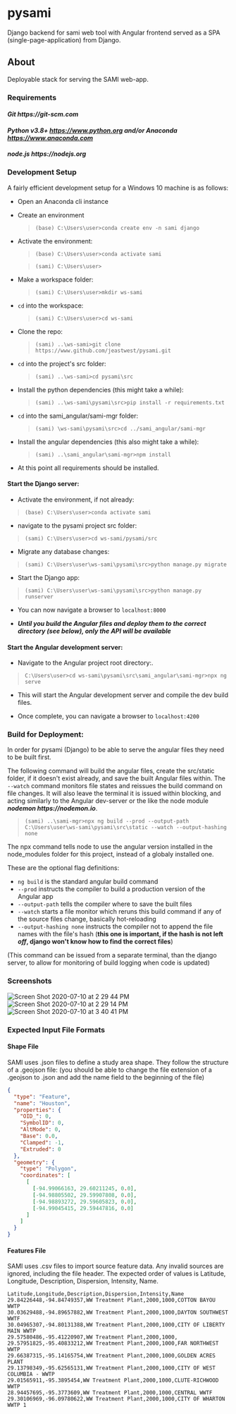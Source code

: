 # **pysami**
Django backend for sami web tool with Angular frontend served as a SPA (single-page-application) from Django.

## About
Deployable stack for serving the SAMI web-app.


### Requirements

#### **_Git https://git-scm.com_**

#### **_Python v3.8+ https://www.python.org and/or Anaconda https://www.anaconda.com_**

#### **_node.js https://nodejs.org_**


### Development Setup

A fairly efficient development setup for a Windows 10 machine is as follows:

- Open an Anaconda cli instance

- Create an environment

  > `(base) C:\Users\user>conda create env -n sami django`

- Activate the environment:

  > `(base) C:\Users\user>conda activate sami`

  > `(sami) C:\Users\user>`

- Make a workspace folder:

  > `(sami) C:\Users\user>mkdir ws-sami`

- `cd` into the workspace:

  > `(sami) C:\Users\user>cd ws-sami`

- Clone the repo:

  > `(sami) ..\ws-sami>git clone https://www.github.com/jeastwest/pysami.git`

- `cd` into the project's src folder:

  > `(sami) ..\ws-sami>cd pysami\src`

- Install the python dependencies (this might take a while):

  > `(sami) ..\ws-sami\pysami\src>pip install -r requirements.txt`

- `cd` into the sami_angular/sami-mgr folder:

  > `(sami) \ws-sami\pysami\src>cd ../sami_angular/sami-mgr`

- Install the angular dependencies (this also might take a while):

  > `(sami) ..\sami_angular\sami-mgr>npm install`

- At this point all requirements should be installed.


#### Start the Django server:

- Activate the environment, if not already:

> `(base) C:\Users\user>conda activate sami`

- navigate to the pysami project src folder:

> `(sami) C:\Users\user>cd ws-sami/pysami/src`

- Migrate any database changes:

> `(sami) C:\Users\user\ws-sami\pysami\src>python manage.py migrate`

- Start the Django app:

> `(sami) C:\Users\user\ws-sami\pysami\src>python manage.py runserver`

- You can now navigate a browser to `localhost:8000`

- **_Until you build the Angular files and deploy them to the correct directory (see below), only the API will be available_**


#### Start the Angular development server:

- Navigate to the Angular project root directory:.

> `C:\Users\user>cd ws-sami\pysami\src\sami_angular\sami-mgr>npx ng serve`

- This will start the Angular development server and compile the dev build files.

- Once complete, you can navigate a browser to `localhost:4200`


### Build for Deployment:

In order for pysami (Django) to be able to serve the angular files they need to be built first.

  The following command will build the angular files, create the src/static folder, if it doesn't exist already, and save the
  built Angular files within. The `--watch` command monitors file states and reissues the build command on file changes. It will also leave the terminal it is issued within blocking, and acting similarly to the Angular dev-server or the like the node module **_nodemon https://nodemon.io_**.

  > `(sami) ..\sami-mgr>npx ng build --prod --output-path C:\Users\user\ws-sami\pysami\src\static --watch --output-hashing none`

The npx command tells node to use the angular version installed in the node_modules folder for this project, instead of a globaly installed one.

These are the optional flag definitions:

- `ng build` is the standard angular build command
- `--prod` instructs the compiler to build a production version of the Angular app
- `--output-path` tells the compiler where to save the built files
- `--watch` starts a file monitor which reruns this build command if any of the source files change, basically hot-reloading
- `--output-hashing none` instructs the compiler not to append the file names with the file's hash (**this one is important, if the hash is not left _off_, django won't know how to find the correct files**)

(This command can be issued from a separate terminal, than the django server, to allow for monitoring of build logging when code is updated)


### Screenshots
![Screen Shot 2020-07-10 at 2 29 44 PM](https://user-images.githubusercontent.com/54405058/87201237-cbb0e300-c2c3-11ea-8db1-bcc8d153f47e.png)
![Screen Shot 2020-07-10 at 2 29 14 PM](https://user-images.githubusercontent.com/54405058/87191564-4d037800-c2ba-11ea-97f5-98473c3c552b.png)
![Screen Shot 2020-07-10 at 3 40 41 PM](https://user-images.githubusercontent.com/54405058/87201537-66112680-c2c4-11ea-9e77-6f39a7d54659.png)


### Expected Input File Formats
#### Shape File
SAMI uses .json files to define a study area shape. They follow the structure of a .geojson file:
(you should be able to change the file extension of a .geojson to .json and add the name field to the beginning of the file)
```json
{
  "type": "Feature",
  "name": "Houston",
  "properties": {
    "OID_": 0,
    "SymbolID": 0,
    "AltMode": 0,
    "Base": 0.0,
    "Clamped": -1,
    "Extruded": 0
  },
  "geometry": {
    "type": "Polygon",
    "coordinates": [
      [
        [-94.99066163, 29.60211245, 0.0],
        [-94.98805502, 29.59907808, 0.0],
        [-94.98893272, 29.59605823, 0.0],
        [-94.99045415, 29.59447816, 0.0]
      ]
    ]
  }
}
 ```
#### Features File
SAMI uses .csv files to import source feature data. Any invalid sources are ignored, including the file header.
The expected order of values is Latitude, Longitude, Description, Dispersion, Intensity, Name.
```csv
Latitude,Longitude,Description,Dispersion,Intensity,Name
29.84226448,-94.84749357,WW Treatment Plant,2000,1000,COTTON BAYOU WWTP
30.03629488,-94.89657882,WW Treatment Plant,2000,1000,DAYTON SOUTHWEST WWTF
30.04965307,-94.80131388,WW Treatment Plant,2000,1000,CITY OF LIBERTY MAIN WWTP
29.57580486,-95.41220907,WW Treatment Plant,2000,1000,
29.57951825,-95.40833212,WW Treatment Plant,2000,1000,FAR NORTHWEST WWTP
29.66387315,-95.14165754,WW Treatment Plant,2000,1000,GOLDEN ACRES PLANT
29.13798349,-95.62565131,WW Treatment Plant,2000,1000,CITY OF WEST COLUMBIA - WWTP
29.01565911,-95.3895454,WW Treatment Plant,2000,1000,CLUTE-RICHWOOD WWTP
28.94457695,-95.3773609,WW Treatment Plant,2000,1000,CENTRAL WWTF
29.30106969,-96.09780622,WW Treatment Plant,2000,1000,CITY OF WHARTON WWTP 1
```
